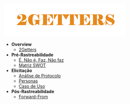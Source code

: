 <a href="">
  <img src="assets/banner2.png" alt="2GETTERS">
</a>

* **Overview**
    * [2Getters](/)
* **Pré-Rastreabilidade**
    * [É, Não é, Faz, Não faz](pages/fazNaoFaz.md)
    * [Matriz SWOT](pages/swot.md)
* **Elicitação**
    * [Análise de Protocolo](pages/analiseProtocolo.md)
    * [Personas](pages/personas.md)
    * [Caso de Uso](pages/casoUso.md)
* **Pós-Rastreabilidade**
    * [Forward-From](pages/forwardFrom.md)

